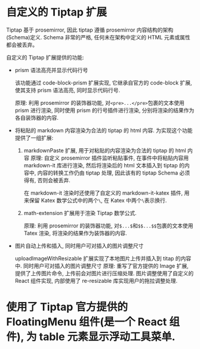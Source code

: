 # 自定义的 Tiptap 扩展

Tiptap 基于 prosemirror, 因此 tiptap 遵循 prosemirror 内容结构的架构(Schema)定义. Schema 非常的严格, 任何未在架构中定义的 HTML 元素或属性都会被丢弃。

自定义的 Tiptap 扩展提供的功能:

- prism 语法高亮并显示代码行号

  该功能通过 code-block-prism 扩展实现, 它继承自官方的 code-block 扩展, 使其支持 prism 语法高亮, 同时显示代码行号.

  原理: 利用 prosemirror 的装饰器功能, 对`<pre>...</pre>`包裹的文本使用 prism 进行渲染, 同时使用 prism 的行号插件进行渲染, 分别将渲染的结果作为各自装饰器的内容.

- 将粘贴的 markdown 内容渲染为合法的 tiptap 的 html 内容. 为实现这个功能提供了一组扩展:

  1. markdownPaste 扩展, 用于对粘贴的内容渲染为合法的 tiptap 的 html 内容
     原理: 自定义 prosemirror 插件监听粘贴事件, 在事件中将粘贴内容用 markdown-it 库进行渲染, 然后将渲染后的 html 文本插入到 tiptap 的内容中, 内容的转换工作仍由 tiptap 处理, 因此该有的 tiptap Schema 必须得有, 否则会被丢弃.

     在 markdown-it 渲染时还使用了自定义的 markdown-it-katex 插件, 用来保留 Katex 数学公式中的两个`\`, 在 Katex 中两个`\`表示换行.

  2. math-extension 扩展用于渲染 Tiptap 数学公式.

     原理: 利用 prosemirror 的装饰器功能, 对`$...$`和`$$...$$`包裹的文本使用 Tatex 渲染, 将渲染的结果作为装饰器的内容.

- 图片自动上传和插入, 同时用户可对插入的图片调整尺寸

  uploadImageWithResizable 扩展实现了本地图片上传并插入到 titap 的内容中. 同时用户可对插入的图片调整尺寸
  原理: 重写了官方提供的 Image 扩展, 提供了上传图片命令, 上传前会对图片进行压缩处理. 图片调整使用了自定义的 React 组件实现, 内部使用了 re-resizable 库实现用户的拖拉调整处理.

# 使用了 Tiptap 官方提供的 FloatingMenu 组件(是一个 React 组件), 为 table 元素显示浮动工具菜单.
